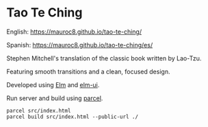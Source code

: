 # Tao Te Ching

English: https://mauroc8.github.io/tao-te-ching/

Spanish: https://mauroc8.github.io/tao-te-ching/es/

Stephen Mitchell's translation of the classic book written by Lao-Tzu.

Featuring smooth transitions and a clean, focused design.

Developed using [Elm](https://elm-lang.org/) and [elm-ui](https://package.elm-lang.org/packages/mdgriffith/elm-ui/latest/).

Run server and build using [parcel](https://parceljs.org/).

    parcel src/index.html
    parcel build src/index.html --public-url ./

